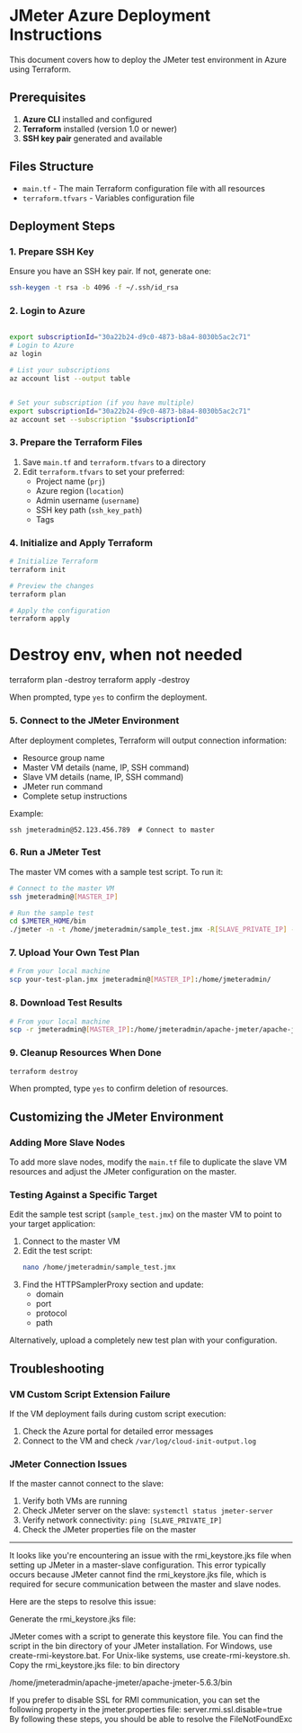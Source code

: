 # JMeter Azure Deployment Instructions

This document covers how to deploy the JMeter test environment in Azure using Terraform.

## Prerequisites

1. **Azure CLI** installed and configured
2. **Terraform** installed (version 1.0 or newer)
3. **SSH key pair** generated and available

## Files Structure

- `main.tf` - The main Terraform configuration file with all resources
- `terraform.tfvars` - Variables configuration file

## Deployment Steps

### 1. Prepare SSH Key

Ensure you have an SSH key pair. If not, generate one:

```bash
ssh-keygen -t rsa -b 4096 -f ~/.ssh/id_rsa
```

### 2. Login to Azure

```bash

export subscriptionId="30a22b24-d9c0-4873-b8a4-8030b5ac2c71"
# Login to Azure
az login

# List your subscriptions
az account list --output table


# Set your subscription (if you have multiple)
export subscriptionId="30a22b24-d9c0-4873-b8a4-8030b5ac2c71"
az account set --subscription "$subscriptionId"
```

### 3. Prepare the Terraform Files

1. Save `main.tf` and `terraform.tfvars` to a directory
2. Edit `terraform.tfvars` to set your preferred:
   - Project name (`prj`)
   - Azure region (`location`)
   - Admin username (`username`)
   - SSH key path (`ssh_key_path`)
   - Tags

### 4. Initialize and Apply Terraform

```bash
# Initialize Terraform
terraform init

# Preview the changes
terraform plan

# Apply the configuration
terraform apply
```


# Destroy env, when not needed
terraform plan  -destroy
terraform apply -destroy



When prompted, type `yes` to confirm the deployment.

### 5. Connect to the JMeter Environment

After deployment completes, Terraform will output connection information:

- Resource group name
- Master VM details (name, IP, SSH command)
- Slave VM details (name, IP, SSH command)
- JMeter run command
- Complete setup instructions

Example:
```
ssh jmeteradmin@52.123.456.789  # Connect to master
```

### 6. Run a JMeter Test

The master VM comes with a sample test script. To run it:

```bash
# Connect to the master VM
ssh jmeteradmin@[MASTER_IP]

# Run the sample test
cd $JMETER_HOME/bin
./jmeter -n -t /home/jmeteradmin/sample_test.jmx -R[SLAVE_PRIVATE_IP] -l results.jtl -e -o report_folder
```

### 7. Upload Your Own Test Plan

```bash
# From your local machine
scp your-test-plan.jmx jmeteradmin@[MASTER_IP]:/home/jmeteradmin/
```

### 8. Download Test Results

```bash
# From your local machine
scp -r jmeteradmin@[MASTER_IP]:/home/jmeteradmin/apache-jmeter/apache-jmeter-5.6.2/bin/report_folder ./
```

### 9. Cleanup Resources When Done

```bash
terraform destroy
```

When prompted, type `yes` to confirm deletion of resources.

## Customizing the JMeter Environment

### Adding More Slave Nodes

To add more slave nodes, modify the `main.tf` file to duplicate the slave VM resources and adjust the JMeter configuration on the master.

### Testing Against a Specific Target

Edit the sample test script (`sample_test.jmx`) on the master VM to point to your target application:

1. Connect to the master VM
2. Edit the test script:
   ```bash
   nano /home/jmeteradmin/sample_test.jmx
   ```
3. Find the HTTPSamplerProxy section and update:
   - domain
   - port
   - protocol
   - path

Alternatively, upload a completely new test plan with your configuration.

## Troubleshooting

### VM Custom Script Extension Failure

If the VM deployment fails during custom script execution:
1. Check the Azure portal for detailed error messages
2. Connect to the VM and check `/var/log/cloud-init-output.log`

### JMeter Connection Issues

If the master cannot connect to the slave:
1. Verify both VMs are running
2. Check JMeter server on the slave: `systemctl status jmeter-server`
3. Verify network connectivity: `ping [SLAVE_PRIVATE_IP]`
4. Check the JMeter properties file on the master





------
It looks like you're encountering an issue with the rmi_keystore.jks file when setting up JMeter in a master-slave configuration. This error typically occurs because JMeter cannot find the rmi_keystore.jks file, which is required for secure communication between the master and slave nodes.

Here are the steps to resolve this issue:

Generate the rmi_keystore.jks file:

JMeter comes with a script to generate this keystore file. You can find the script in the bin directory of your JMeter installation.
For Windows, use create-rmi-keystore.bat.
For Unix-like systems, use create-rmi-keystore.sh.
Copy the rmi_keystore.jks file: to bin directory


/home/jmeteradmin/apache-jmeter/apache-jmeter-5.6.3/bin

If you prefer to disable SSL for RMI communication, you can set the following property in the jmeter.properties file:
server.rmi.ssl.disable=true
By following these steps, you should be able to resolve the FileNotFoundExc